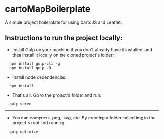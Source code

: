 # cartoMapBoilerplate
A simple project boilerplate for using CartoJS and Leaflet. 

## Instructions to run the project locally:

* Install Gulp on your machine if you don't already have it installed, and then install it locally on the cloned project's folder:
```
  npm install gulp-cli -g
  npm install gulp -D
```

* Install node dependencies:
```
  npm install
```

* That's all. Go to the project's folder and run: 
```
  gulp serve
```

***

* You can compress .png, .svg, etc. By creating a folder called img in the project's root and running: 
```
  gulp optimize
```
